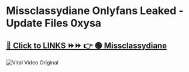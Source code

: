 
 # Missclassydiane Onlyfans Leaked - Update Files 0xysa

## <h2><a href="https://clipsfans.com/Missclassydiane&ref=git">🔗 Click to LINKS ⏩⏩ 👉 🟢 Missclassydiane </a></h2>

<a href="https://clipsfans.com/Missclassydiane&ref=git" rel="nofollow" data-target="animated-image.originalLink"><img src="https://i.ibb.co.com/xMMVF88/686577567.gif" alt="Viral Video Original" style="max-width: 100%; display: inline-block;" data-target="animated-image.originalImage"></a>

